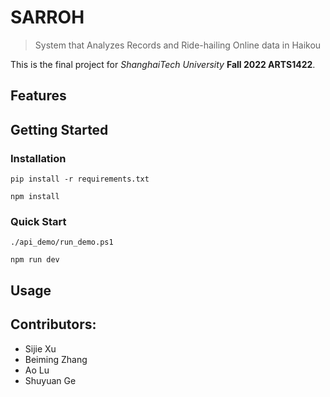 ﻿# SARROH

> System that Analyzes Records and Ride-hailing Online data in Haikou

This is the final project for *ShanghaiTech University* **Fall 2022 ARTS1422**.

## Features

## Getting Started

### Installation

```
pip install -r requirements.txt
```

```
npm install
```

### Quick Start

```
./api_demo/run_demo.ps1
```

```
npm run dev
```

## Usage

## Contributors:
+ Sijie Xu
+ Beiming Zhang
+ Ao Lu
+ Shuyuan Ge

